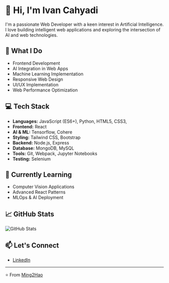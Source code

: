 # 👋 Hi, I'm Ivan Cahyadi

I'm a passionate Web Developer with a keen interest in Artificial Intelligence. I love building intelligent web applications and exploring the intersection of AI and web technologies.

## 🚀 What I Do

- Frontend Development
- AI Integration in Web Apps
- Machine Learning Implementation
- Responsive Web Design
- UI/UX Implementation
- Web Performance Optimization

## 💻 Tech Stack

- **Languages:** JavaScript (ES6+), Python, HTML5, CSS3,
- **Frontend:** React
- **AI & ML:** Tensorflow, Cohere
- **Styling:** Tailwind CSS, Bootstrap
- **Backend:** Node.js, Express
- **Database:** MongoDB, MySQL
- **Tools:** Git, Webpack, Jupyter Notebooks
- **Testing:** Selenium

## 🌱 Currently Learning

- Computer Vision Applications
- Advanced React Patterns
- MLOps & AI Deployment

## 📈 GitHub Stats

![GitHub Stats](https://github-readme-stats.vercel.app/api?username=Ming2Hao&show_icons=true&theme=dark)

## 📫 Let's Connect

- [LinkedIn]((https://www.linkedin.com/in/ivan-cahyadi/))

---
⭐️ From [Ming2Hao](https://github.com/Ming2Hao)
